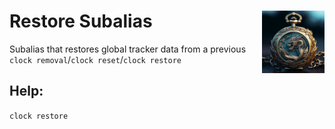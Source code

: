 <h1>Restore Subalias<img align="right" src="../../Data/main.png" width="100px"></h1>

Subalias that restores global tracker data from a previous `clock removal`/`clock reset`/`clock restore`

## Help:
`clock restore`
